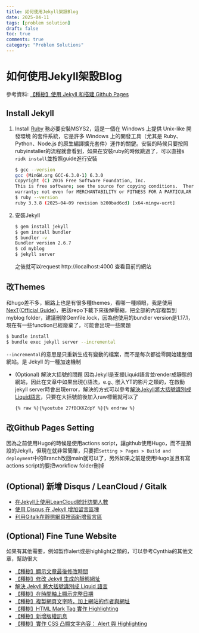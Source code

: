 ```yaml
---
title: 如何使用Jekyll架設Blog
date: 2025-04-11
tags: [problem solution]
draft: false
toc: true
comments: true
category: "Problem Solutions"
---
```


# 如何使用Jekyll架設Blog
參考資料: [【種樹】使用 Jekyll 和搭建 Github Pages](https://hackmd.io/@CynthiaChuang/Setting-Up-a-GitHub-Pages-Site-with-Jekyll)
## Install Jekyll
1. Install [Ruby](https://rubyinstaller.org/)
    務必要安裝MSYS2，這是一個在 Windows 上提供 Unix-like 開發環境 的套件系統，它是許多 Windows 上的開發工具（尤其是 Ruby、Python、Node.js 的原生編譯擴充套件）運作的關鍵。安裝的時候只要按照rubyinstaller的流程就會看到，如果在安裝ruby的時候跳過了，可以直接`$ ridk install`並按照guide進行安裝
    ```bash
    $ gcc --version
    gcc (MinGW.org GCC-6.3.0-1) 6.3.0
    Copyright (C) 2016 Free Software Foundation, Inc.
    This is free software; see the source for copying conditions.  There is NO
    warranty; not even for MERCHANTABILITY or FITNESS FOR A PARTICULAR PURPOSE.
    $ ruby --version
    ruby 3.3.8 (2025-04-09 revision b200bad6cd) [x64-mingw-ucrt]
    ```
2. 安裝Jekyll
    ```bash
    $ gem install jekyll
    $ gem install bundler
    $ bundler -v
	Bundler version 2.6.7
    $ cd myblog
    $ jekyll server
    ```
    之後就可以request http://localhost:4000 查看目前的網站

## 改Themes
和hugo差不多，網路上也是有很多種themes，看哪一種順眼，我是使用[NexT](https://github.com/Simpleyyt/jekyll-theme-next.git)([Official Guide](https://theme-next.simpleyyt.com/getting-started.html))，把該repo下載下來後解壓縮，把全部的內容複製到myblog folder，建議刪除Gemfile.lock，因為他使用的bundler version是1.17.1，現在有一些function已經廢棄了，可能會出現一些問題
```bash
$ bundle install
$ bundle exec jekyll server --incremental
```
`--incremental`的意思是只重新生成有變動的檔案，而不是每次都從零開始建整個網站。是 Jekyll 的一種加速機制
* (Optional) 解決大括號的問題
	因為Jekyll是支援Liquid語言並render成靜態的網站，因此在文章中如果出現{}語法，e.g., 嵌入YT的影片之類的，在啟動jekyll server時會出現error，解決的方式可以參考[解決Jekyll將大括號識別成Liquid語言](https://hackmd.io/@CynthiaChuang/Raw-in-Jekyll)，只要在大括號前後加入raw標籤就可以了
	```liquid
	{% raw %}{%youtube 27fBCKKZdpY %}{% endraw %}
	```

## 改Github Pages Setting
因為之前使用Hugo的時候是使用actions script，讓github使用Hugo，而不是預設的Jekyll，但現在就非常簡單，只要把`Setting > Pages > Build and deployment`中的Branch改回main就可以了，另外如果之前是使用Hugo並且有寫actions script的要把workflow folder刪掉

## (Optional) 新增 Disqus / LeanCloud / Gitalk
* [在Jekyll上使用LeanCloud統計訪問人數](https://brian90191.github.io/blog/2018-04-04/leancloud-In-Jekyll/)
* [使用 Disqus 在 Jekyll 增加留言區塊](https://mmiooimm.github.io/2018/09/19/2018-09-19-add-disqus-to-jekyll/)
* [利用Gitalk在靜態網頁裡面新增留言區](https://wjohn1483.github.io/2021/02/07/gitalk-introduction/)

## (Optional) Fine Tune Website
如果有其他需要，例如製作alert或是highlight之類的，可以參考Cynthia的其他文章，幫助很大
* [【種樹】顯示文章最後修改時間](https://hackmd.io/@CynthiaChuang/Show-the-Last-Modified-Time-in-Jekyll-NextT-Theme)
* [【種樹】修改 Jekyll 生成的靜態網址](https://hackmd.io/@CynthiaChuang/Controlling-Permalinks-in-Jekyll)
* [解決 Jekyll 將大括號識別成 Liquid 語言](https://hackmd.io/@CynthiaChuang/Raw-in-Jekyll)
* [【種樹】在時間軸上顯示完整日期](https://hackmd.io/@CynthiaChuang/Show-Full-Timestamp-on-Timeline)
* [【種樹】複製網頁文字時，加上網站的作者與網址](https://hackmd.io/@CynthiaChuang/Copy-Text-to-Clipboard-and-Append-Source-Hyperlink)
* [【種樹】HTML Mark Tag 實作 Highlighting](https://hackmd.io/@CynthiaChuang/Mark-Element-is-Used-to-Highlight-Content)
* [【種樹】新增版權訊息](https://hackmd.io/@CynthiaChuang/Add-Post-Copyright)
* [【種樹】實作 CSS 凸顯文字內容： Alert 與 Highlighting](https://hackmd.io/@CynthiaChuang/Accent-the-Text-by-CSS-Alert-and-Highlighting)